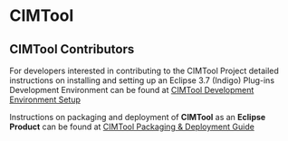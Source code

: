 # CIMTool

## CIMTool Contributors

For developers interested in contributing to the CIMTool Project detailed instructions on installing and setting up an Eclipse 3.7 (Indigo) Plug-ins Development Environment can be  found at [CIMTool Development Environment Setup](https://github.com/CIMug-org/CIMTool/blob/gh-pages/dev-env-setup.md)

Instructions on packaging and deployment of **CIMTool** as an **Eclipse Product** can be  found at [CIMTool Packaging & Deployment Guide](https://github.com/CIMug-org/CIMTool/blob/gh-pages/cim-tool-deploy-instructions.md)
